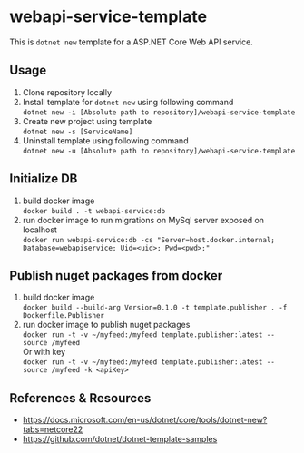# webapi-service-template
This is `dotnet new` template for a ASP.NET Core Web API service.

## Usage
1. Clone repository locally
2. Install template for `dotnet new` using following command  
`dotnet new -i [Absolute path to repository]/webapi-service-template`
3. Create new project using template  
`dotnet new -s [ServiceName]`
4. Uninstall template using following command  
`dotnet new -u [Absolute path to repository]/webapi-service-template`

## Initialize DB
1. build docker image  
`docker build . -t webapi-service:db`
2. run docker image to run migrations on MySql server exposed on localhost  
`docker run webapi-service:db -cs "Server=host.docker.internal; Database=webapiservice; Uid=<uid>; Pwd=<pwd>;"`

## Publish nuget packages from docker
1. build docker image  
`docker build --build-arg Version=0.1.0 -t template.publisher . -f Dockerfile.Publisher`
2. run docker image to publish nuget packages  
`docker run -t -v ~/myfeed:/myfeed template.publisher:latest --source /myfeed`  
Or with key  
`docker run -t -v ~/myfeed:/myfeed template.publisher:latest --source /myfeed -k <apiKey>`


## References & Resources
* https://docs.microsoft.com/en-us/dotnet/core/tools/dotnet-new?tabs=netcore22
* https://github.com/dotnet/dotnet-template-samples
